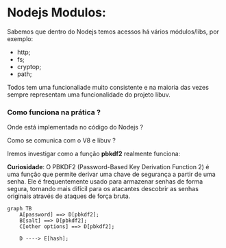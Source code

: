 # Nodejs Modulos:

Sabemos que dentro do Nodejs temos acessos há vários módulos/libs, por exemplo:

* http;
* fs;
* cryptop;
* path;

Todos tem uma funcionaliade muito consistente e na maioria das vezes sempre representam uma funcionalidade do projeto libuv.

### Como funciona na prática ?

Onde está implementada no código do Nodejs ?

Como se comunica com o V8 e libuv ?

Iremos investigar como a função **pbkdf2** realmente funciona:

**Curiosidade**: O PBKDF2 (Password-Based Key Derivation Function 2) é uma função que permite derivar uma chave de segurança a partir de uma senha. Ele é frequentemente usado para armazenar senhas de forma segura, tornando mais difícil para os atacantes descobrir as senhas originais através de ataques de força bruta.

```mermaid
graph TB
    A[password] ==> D[pbkdf2];
    B[salt] ==> D[pbkdf2];
    C[other options] ==> D[pbkdf2];

    D ----> E[hash];
```




